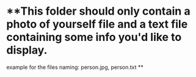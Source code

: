 # **This folder should only contain a photo of yourself file and a text file containing some info you'd like to display.
example for the files naming: person.jpg, person.txt **
